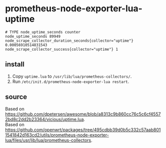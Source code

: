 # prometheus-node-exporter-lua-uptime

```
# TYPE node_uptime_seconds counter
node_uptime_seconds 89949
node_scrape_collector_duration_seconds{collector="uptime"} 0.00056910514831543
node_scrape_collector_success{collector="uptime"} 1
```

## install

1. Copy `uptime.lua` to `/usr/lib/lua/prometheus-collectors/`.
2. Run `/etc/init.d/prometheus-node-exporter-lua restart`.

## source

Based on https://github.com/dpetersen/awesome/blob/a8313c9b860cc76c5c6cf45572bd8c2dd2b23364/vicious/uptime.lua.  
Based on https://github.com/openwrt/packages/tree/495cdbb39d0b5c332c57aab8011541842d163cd2/utils/prometheus-node-exporter-lua/files/usr/lib/lua/prometheus-collectors.
